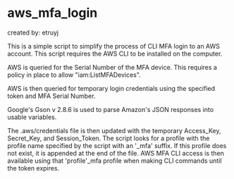# aws_mfa_login
created by: etruyj


This is a simple script to simplify the process of CLI MFA login to an AWS account. This script requires the AWS CLI to be installed on the computer. 

AWS is queried for the Serial Number of the MFA device. This requires a policy in place to allow "iam:ListMFADevices". 

AWS is then queried for temporary login credentials using the specified token and MFA Serial Number.

Google's Gson v 2.8.6 is used to parse Amazon's JSON responses into usable variables.

The .aws/credentials file is then updated with the temporary Access_Key, Secret_Key, and Session_Token. The script looks for a profile with the profile name specified by the script with an '_mfa' suffix. If this profile does not exist, it is appended at the end of the file. AWS MFA CLI access is then available using that 'profile'_mfa profile when making CLI commands until the token expires.
